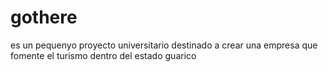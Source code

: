 # gothere
es un pequenyo proyecto universitario destinado a crear una empresa que fomente el turismo dentro del estado guarico
